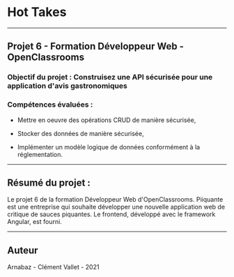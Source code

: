 # Hot Takes

---

## Projet 6 - Formation Développeur Web - OpenClassrooms

### Objectif du projet : Construisez une API sécurisée pour une application d'avis gastronomiques

### Compétences évaluées :

- Mettre en oeuvre des opérations CRUD de manière sécurisée,

- Stocker des données de manière sécurisée,

- Implémenter un modèle logique de données conformément à la réglementation.

---

## Résumé du projet :

Le projet 6 de la formation Développeur Web d'OpenClassrooms. Piiquante est une entreprise qui souhaite développer une nouvelle application web de critique de sauces piquantes. Le frontend, développé avec le framework Angular, est fourni. 

---

## Auteur

Arnabaz - Clément Vallet - 2021
